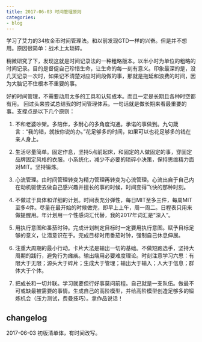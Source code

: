```yaml
---
title: 2017-06-03 时间管理原则
categories: 
- blog
---
```


学习了艾力的34枚金币时间管理法。和以前发现GTD一样的兴奋。但是并不想用。原因很简单：战术上太琐碎。

稍微研究了下，发现这就是时间记录法的一种粗略版本。以半小时为单位的粗略的时间记录。目的是督促自己珍惜生命，让生命的每一刻有意义。印象最深的是，没几天记录一次时，如果记不清楚对应时间段做的事，那就是拖延和浪费的时间，因为大脑记不住根本不重要的事。

好的时间管理，不需要动用太多的工具和认知成本。而且一定是长期且各种时空都有用。
回过头来尝试总结我的时间管理体系。一句话就是做长期来看最重要的事。支撑点是以下几个原则：

1. 不和老婆吵架。多陪伴，多耐心的多角度沟通。承诺的事做到。九句箴言：“我的错，就按你说的办。”花足够多的时间，如果可以也花足够多的钱在亲人身上。

2. 生活尽量简单。固定作息，坚持5点前起床，和固定的人做固定的事，穿固定品牌固定风格的衣服。小系统化，减少不必要的琐碎小决策，保持思维精力面对MIT。坚持锻炼。

3. 心流管理。由时间管理转变为精力管理再转变为心流管理。心流出自于自己内在动机驱使去做自己感兴趣并擅长的事的时候，时间变得飞快的那种时刻。

4. 不做过于具体和详细的计划。时间表充分弹性，每日MIT至多三件，每周MIT至多4件。尽量在最开始的时候做完，即早上上午，周一周二。日程表只用来做提醒用。年计划用一个性感词汇代替，我的2017年词汇是“深入”。

5. 用执行意图和番茄时钟。完成计划制定目标时一定要用执行意图。赋予目标足够的意义，让潜意识在乎。完成目标时用番茄时钟，强制自己休息伸展。

6. 注重大周期的最小行动。卡片大法是输出一切的基础。不做短跑选手，坚持大周期的践行，避免行为瘫痪。输出端用必要难度理论。时刻注意学习六思：有限大于无限；源头大于碎片；生成大于管理；输出大于输入；人大于信息；群体大于个体。

7. 把成长和一切并联。学习就要但行好事莫问前程。自己就是一支队伍。做最不可或缺最被需要的事情。生成自己的高阶模型，并给高阶模型创造足够多的锻炼机会（压力测试，费曼技巧）。拿作品说话！

## changelog

2017-06-03 初版清单体，有时间改写。

